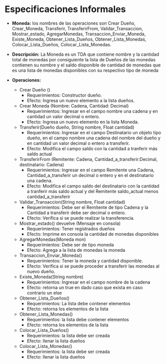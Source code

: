 # Especificaciones Informales
- **Moneda:** los nombres de las operaciones son Crear Dueño, Crear_Moneda, Transferir, TransferirFrom, Validar_Transaccion, Mostrar_estado, AgregarMonedas, Transaccion_Enviar_Moneda, Existe_Moneda, Obtener_Lista_Dueños, Obtener_Lista_Monedas, Colocar_Lista_Dueños, Colocar_Lista_Monedas.

- **Descripción:** La Moneda es un TDA que contiene nombre y la cantidad total de monedas por consiguiente la lista de Dueños de las monedas contienen su nombre y el saldo disponible de cantidad de monedas que es una lista de monedas disponibles con su respectivo tipo de moneda  

- **Operaciones:**
  - Crear Dueño ()
    - Requerimientos: Constructor dueño. 
    - Efecto: Ingresa un nuevo elemento a la lista dueños.
  - Crear Moneda (Nombre: Cadena, Cantidad: Decimal)
    - Requerimientos: Ingresar en el campo nombre una cadena y en cantidad un valor decimal o entero. 
    - Efecto: Ingresa un nuevo elemento en la lista Moneda.
  - Transferir(Dueño dueño, String nombre, Float cantidad)
    - Requerimientos: Ingresar en el campo Destinatario un objeto tipo dueño, en el campo nombre una cadena del nombre del dueño y en cantidad un valor decimal o entero a transferir.
    - Efecto: Modifica el campo saldo con la cantidad a tranferir más saldo actual
  - TransferirFrom (Remitente: Cadena, Cantidad_a_transferir:Decimal, destinatario: Cadena)
    - Requerimientos: Ingresar en el campo Remitente una Cadena, Cantidad_a_transferir un decimal o entero y en el destinatario una cadena.
    - Efecto: Modifica el campo saldo del destinatario con la cantidad a tranferir más saldo actual y del Remitente saldo_actual menos cantidad_a_transferir 
  - Validar_Transaccion(String nombre, Float cantidad)
    - Requerimientos: Debe ser el Remitente de tipo Cadena y la Cantidad a transferir debe ser decimal o entero.  
    - Efecto: Verifica si se puede realizar la transferencia. 
  - Mostrar_estado() devuelve (Mensaje en consola)
    - Requerimientos: Tener registrados dueños 
    - Efecto: Imprime en consola la cantidad de monedas disponibles 
  - AgregarMonedas(Moneda mon)
    - Requerimientos: Debe ser de tipo moneda
    - Efecto: Agrega a la lista de monedas la moneda
  - Transaccion_Enviar_Moneda() 
    - Requerimientos: Tener la moneda y cantidad disponible. 
    - Efecto: Verifica si se puede proceder a transferir las monedas al nuevo dueño.
  - Existe_Moneda(String nombre)
    - Requerimientos: Ingresar en el campo nombre de la cadena
    - Efecto: retorna un true en dado caso que exista en caso contrario un else
  - Obtener_Lista_Dueños()
    - Requerimientos: La lista debe contener elementos
    - Efecto: retorna los elementos de la lista
  - Obtener_Lista_Monedas()
    - Requerimientos: la lista debe contener elementos
    - Efecto: retorna los elementos de la lista
  - Colocar_Lista_Dueños()
    - Requerimientos: la lista debe ser creada
    - Efecto: llenar la lista dueños
  - Colocar_Lista_Monedas()
    - Requerimientos: la lista debe ser creada
    - Efecto: llenar la lista dueños
